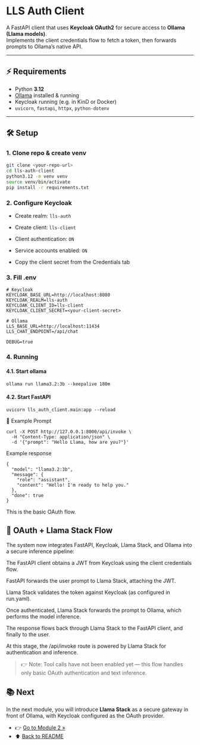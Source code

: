 # LLS Auth Client

A FastAPI client that uses **Keycloak OAuth2** for secure access to **Ollama (Llama models)**.  
Implements the client credentials flow to fetch a token, then forwards prompts to Ollama’s native API.

---

## ⚡ Requirements
- Python **3.12**
- [Ollama](https://ollama.com/) installed & running
- Keycloak running (e.g. in KinD or Docker)
- `uvicorn`, `fastapi`, `httpx`, `python-dotenv`

---

## 🛠 Setup

### 1. Clone repo & create venv
```bash
git clone <your-repo-url>
cd lls-auth-client
python3.12 -m venv venv
source venv/bin/activate
pip install -r requirements.txt
```

### 2. Configure Keycloak

- Create realm: `lls-auth`

- Create client: `lls-client`

- Client authentication: `ON`

- Service accounts enabled: `ON`

- Copy the client secret from the Credentials tab

### 3. Fill .env

```
# Keycloak
KEYCLOAK_BASE_URL=http://localhost:8080
KEYCLOAK_REALM=lls-auth
KEYCLOAK_CLIENT_ID=lls-client
KEYCLOAK_CLIENT_SECRET=<your-client-secret>

# Ollama
LLS_BASE_URL=http://localhost:11434
LLS_CHAT_ENDPOINT=/api/chat

DEBUG=true
```

### 4. Running

#### 4.1. Start ollama
```
ollama run llama3.2:3b --keepalive 180m
```

#### 4.2. Start FastAPI
```
uvicorn lls_auth_client.main:app --reload
```

💬 Example Prompt
```
curl -X POST http://127.0.0.1:8000/api/invoke \
  -H "Content-Type: application/json" \
  -d '{"prompt": "Hello Llama, how are you?"}'
```

Example response

```
{
  "model": "llama3.2:3b",
  "message": {
    "role": "assistant",
    "content": "Hello! I'm ready to help you."
  },
  "done": true
}
```

This is the basic OAuth flow. 

## 🔐 OAuth + Llama Stack Flow

The system now integrates FastAPI, Keycloak, Llama Stack, and Ollama into a secure inference pipeline:

The FastAPI client obtains a JWT from Keycloak using the client credentials flow.

FastAPI forwards the user prompt to Llama Stack, attaching the JWT.

Llama Stack validates the token against Keycloak (as configured in run.yaml).

Once authenticated, Llama Stack forwards the prompt to Ollama, which performs the model inference.

The response flows back through Llama Stack to the FastAPI client, and finally to the user.

At this stage, the /api/invoke route is powered by Llama Stack for authentication and inference.

> 👉 Note: Tool calls have not been enabled yet — this flow handles only basic OAuth authentication and text inference.

## 📚 Next
In the next module, you will introduce **Llama Stack** as a secure gateway in front of Ollama, with Keycloak configured as the OAuth provider.
- 👉 [Go to Module 2 »](./docs/MODULE2.md)
- ⬆️ [Back to README](../README.md)